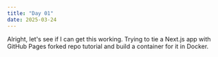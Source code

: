 ```yaml
---
title: "Day 01"
date: 2025-03-24
---
```

Alright, let's see if I can get this working. Trying to tie a Next.js app with GitHub Pages forked repo tutorial and build a container for it in Docker.